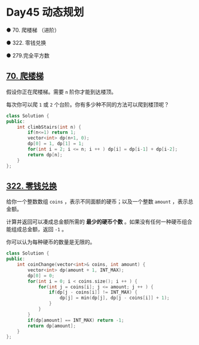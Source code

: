 # Day45 动态规划

● 70. 爬楼梯 （进阶）

● 322. 零钱兑换 

● 279.完全平方数 

## [70. 爬楼梯](https://leetcode.cn/problems/climbing-stairs/)

假设你正在爬楼梯。需要 `n` 阶你才能到达楼顶。

每次你可以爬 `1` 或 `2` 个台阶。你有多少种不同的方法可以爬到楼顶呢？

```cpp
class Solution {
public:
    int climbStairs(int n) {
        if(n<=1) return 1;
        vector<int> dp(n+1, 0);
        dp[0] = 1, dp[1] = 1;
        for(int i = 2; i <= n; i ++ ) dp[i] = dp[i-1] + dp[i-2];
        return dp[n];
    }
};
```

## [322. 零钱兑换](https://leetcode.cn/problems/coin-change/description/)

给你一个整数数组 `coins` ，表示不同面额的硬币；以及一个整数 `amount` ，表示总金额。

计算并返回可以凑成总金额所需的 **最少的硬币个数** 。如果没有任何一种硬币组合能组成总金额，返回 `-1` 。

你可以认为每种硬币的数量是无限的。

```cpp
class Solution {
public:
    int coinChange(vector<int>& coins, int amount) {
        vector<int> dp(amount + 1, INT_MAX);
        dp[0] = 0;
        for(int i = 0; i < coins.size(); i ++ ) {
            for(int j = coins[i]; j <= amount; j ++ ) {
                if(dp[j - coins[i]] != INT_MAX) {
                    dp[j] = min(dp[j], dp[j - coins[i]] + 1);
                }
            }
        }
        if(dp[amount] == INT_MAX) return -1;
        return dp[amount];
    }
};
```

